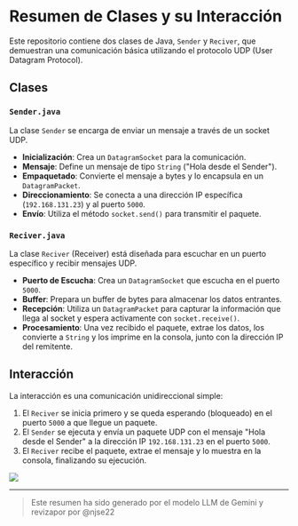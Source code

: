 # Resumen de Clases y su Interacción

Este repositorio contiene dos clases de Java, `Sender` y `Reciver`, que demuestran una comunicación básica utilizando el protocolo UDP (User Datagram Protocol).

## Clases

### `Sender.java`

La clase `Sender` se encarga de enviar un mensaje a través de un socket UDP. 

- **Inicialización**: Crea un `DatagramSocket` para la comunicación.
- **Mensaje**: Define un mensaje de tipo `String` ("Hola desde el Sender").
- **Empaquetado**: Convierte el mensaje a bytes y lo encapsula en un `DatagramPacket`.
- **Direccionamiento**: Se conecta a una dirección IP específica (`192.168.131.23`) y al puerto `5000`.
- **Envío**: Utiliza el método `socket.send()` para transmitir el paquete.

### `Reciver.java`

La clase `Reciver` (Receiver) está diseñada para escuchar en un puerto específico y recibir mensajes UDP.

- **Puerto de Escucha**: Crea un `DatagramSocket` que escucha en el puerto `5000`.
- **Buffer**: Prepara un buffer de bytes para almacenar los datos entrantes.
- **Recepción**: Utiliza un `DatagramPacket` para capturar la información que llega al socket y espera activamente con `socket.receive()`.
- **Procesamiento**: Una vez recibido el paquete, extrae los datos, los convierte a `String` y los imprime en la consola, junto con la dirección IP del remitente.

## Interacción

La interacción es una comunicación unidireccional simple:

1. El `Reciver` se inicia primero y se queda esperando (bloqueado) en el puerto `5000` a que llegue un paquete.
2. El `Sender` se ejecuta y envía un paquete UDP con el mensaje "Hola desde el Sender" a la dirección IP `192.168.131.23` en el puerto `5000`.
3. El `Reciver` recibe el paquete, extrae el mensaje y lo muestra en la consola, finalizando su ejecución.

![](/home/i2t/Git/icesi/2025-2/computacion1/Computacion-1-2025-2/01_udp/doc/grafico.png)



---

> Este resumen ha sido generado por el modelo LLM de Gemini y revizapor por @njse22 
